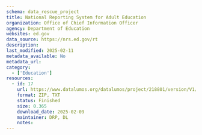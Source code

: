 ```yaml
---
schema: data_rescue_project 
title: National Reporting System for Adult Education
organization: Office of Chief Information Officer
agency: Department of Education
websites: ed.gov
data_source: https://nrs.ed.gov/rt
description: 
last_modified: 2025-02-11
metadata_available: No
metadata_url: 
category:
  - ['Education'] 
resources:
  - id: 17
    url: https://www.datalumos.org/datalumos/project/218801/version/V1/view
    format: ZIP, TXT
    status: Finished
    size: 0.365
    download_date: 2025-02-09
    maintainer: DRP, DL
    notes: 
---
```

